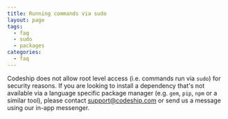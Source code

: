 ```yaml
---
title: Running commands via sudo
layout: page
tags:
  - faq
  - sudo
  - packages
categories:
  - faq
---
```


Codeship does not allow root level access (i.e. commands run via `sudo`) for security reasons. If you are looking to install a dependency that's not available via a language specific package manager (e.g. `gem`, `pip`, `npm` or a similar tool), please contact [support@codeship.com](support@codeship.com) or send us a message using our in-app messenger.
